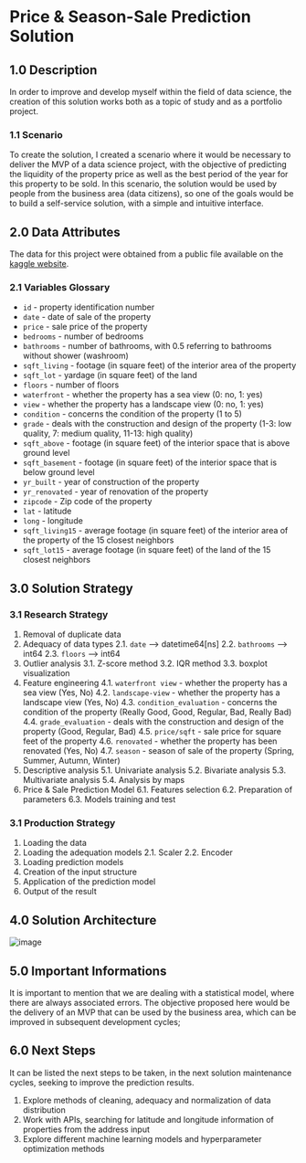 # Price & Season-Sale Prediction Solution

## 1.0 Description
In order to improve and develop myself within the field of data science, the creation of this solution works both as a topic of study and as a portfolio project.

### 1.1 Scenario
To create the solution, I created a scenario where it would be necessary to deliver the MVP of a data science project, with the objective of predicting the liquidity of the property price as well as the best period of the year for this property to be sold. In this scenario, the solution would be used by people from the business area (data citizens), so one of the goals would be to build a self-service solution, with a simple and intuitive interface.

## 2.0 Data Attributes
The data for this project were obtained from a public file available on the [kaggle website](https://www.kaggle.com/datasets/shivachandel/kc-house-data).

### 2.1 Variables Glossary
- `id` - property identification number
- `date` - date of sale of the property
- `price` - sale price of the property
- `bedrooms` - number of bedrooms
- `bathrooms` - number of bathrooms, with 0.5 referring to bathrooms without shower (washroom)
- `sqft_living` - footage (in square feet) of the interior area of ​​the property
- `sqft_lot` - yardage (in square feet) of the land
- `floors` - number of floors
- `waterfront` - whether the property has a sea view (0: no, 1: yes)
- `view` - whether the property has a landscape view (0: no, 1: yes)
- `condition` - concerns the condition of the property (1 to 5)
- `grade` - deals with the construction and design of the property (1-3: low quality, 7: medium quality, 11-13: high quality)
- `sqft_above` - footage (in square feet) of the interior space that is above ground level
- `sqft_basement` - footage (in square feet) of the interior space that is below ground level
- `yr_built` - year of construction of the property
- `yr_renovated` - year of renovation of the property
- `zipcode` - Zip code of the property
- `lat` - latitude
- `long` - longitude
- `sqft_living15` - average footage (in square feet) of the interior area of ​​the property of the 15 closest neighbors
- `sqft_lot15` - average footage (in square feet) of the land of the 15 closest neighbors

## 3.0 Solution Strategy
### 3.1 Research Strategy
1. Removal of duplicate data
2. Adequacy of data types
    2.1. `date` --> datetime64[ns]
    2.2. `bathrooms` --> int64
    2.3. `floors` --> int64
3. Outlier analysis
    3.1. Z-score method
    3.2. IQR method
    3.3. boxplot visualization
4. Feature engineering
    4.1. `waterfront view` - whether the property has a sea view (Yes, No)
    4.2. `landscape-view` - whether the property has a landscape view (Yes, No)
    4.3. `condition_evaluation` - concerns the condition of the property (Really Good, Good, Regular, Bad, Really Bad)
    4.4. `grade_evaluation` - deals with the construction and design of the property (Good, Regular, Bad)
    4.5. `price/sqft` - sale price for square feet of the property
    4.6. `renovated` - whether the property has been renovated (Yes, No)
    4.7. `season` - season of sale of the property (Spring, Summer,  Autumn, Winter)
5. Descriptive analysis
    5.1. Univariate analysis
    5.2. Bivariate analysis
    5.3. Multivariate analysis
    5.4. Analysis by maps
6. Price & Sale Prediction Model
    6.1. Features selection
    6.2. Preparation of parameters
    6.3. Models training and test

### 3.1 Production Strategy
1. Loading the data
2. Loading the adequation models
    2.1. Scaler
    2.2. Encoder
3. Loading prediction models
4. Creation of the input structure
5. Application of the prediction model
6. Output of the result

## 4.0 Solution Architecture
![image]()

## 5.0 Important Informations
It is important to mention that we are dealing with a statistical model, where there are always associated errors. The objective proposed here would be the delivery of an MVP that can be used by the business area, which can be improved in subsequent development cycles;

## 6.0 Next Steps
It can be listed the next steps to be taken, in the next solution maintenance cycles, seeking to improve the prediction results.
1. Explore methods of cleaning, adequacy and normalization of data distribution
2. Work with APIs, searching for latitude and longitude information of properties from the address input
3. Explore different machine learning models and hyperparameter optimization methods